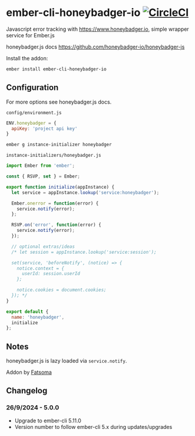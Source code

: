 # ember-cli-honeybadger-io [![CircleCI](https://circleci.com/gh/Fatsoma/ember-cli-honeybadger-io.svg?style=svg)](https://circleci.com/gh/Fatsoma/ember-cli-honeybadger-io)

Javascript error tracking with <https://www.honeybadger.io>, simple wrapper service for Ember.js

honeybadger.js docs <https://github.com/honeybadger-io/honeybadger-js>

Install the addon:

```sh
ember install ember-cli-honeybadger-io
```

## Configuration

For more options see honeybadger.js docs.

`config/environment.js`

```js
ENV.honeybadger = {
  apiKey: 'project api key'
}
```

```sh
ember g instance-initializer honeybadger
```

`instance-initializers/honeybadger.js`

```js
import Ember from 'ember';

const { RSVP, set } = Ember;

export function initialize(appInstance) {
  let service = appInstance.lookup('service:honeybadger');

  Ember.onerror = function(error) {
    service.notify(error);
  };

  RSVP.on('error', function(error) {
    service.notify(error);
  });

  // optional extras/ideas
  /* let session = appInstance.lookup('service:session');

  set(service, 'beforeNotify', (notice) => {
    notice.context = {
      userId: session.userId
    };

    notice.cookies = document.cookies;
  }); */
}

export default {
  name: 'honeybadger',
  initialize
};

```

## Notes

honeybadger.js is lazy loaded via `service.notify`.

Addon by [Fatsoma](https://www.fatsoma.com)

## Changelog

### 26/9/2024 - 5.0.0

- Upgrade to ember-cli 5.11.0
- Version number to follow ember-cli 5.x during updates/upgrades
